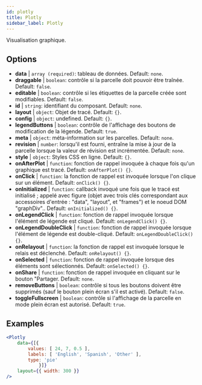 ```yaml
---
id: plotly 
title: Plotly
sidebar_label: Plotly
---
```


Visualisation graphique.

## Options

* __data__ | `array (required)`: tableau de données. Default: `none`.
* __draggable__ | `boolean`: contrôle si la parcelle doit pouvoir être traînée. Default: `false`.
* __editable__ | `boolean`: contrôle si les étiquettes de la parcelle créée sont modifiables. Default: `false`.
* __id__ | `string`: identifiant du composant. Default: `none`.
* __layout__ | `object`: Objet de tracé. Default: `{}`.
* __config__ | `object`: undefined. Default: `{}`.
* __legendButtons__ | `boolean`: contrôle de l'affichage des boutons de modification de la légende. Default: `true`.
* __meta__ | `object`: méta-information sur les parcelles. Default: `none`.
* __revision__ | `number`: lorsqu'il est fourni, entraîne la mise à jour de la parcelle lorsque la valeur de révision est incrémentée. Default: `none`.
* __style__ | `object`: Styles CSS en ligne. Default: `{}`.
* __onAfterPlot__ | `function`: fonction de rappel invoquée à chaque fois qu'un graphique est tracé. Default: `onAfterPlot() {}`.
* __onClick__ | `function`: la fonction de rappel est invoquée lorsque l'on clique sur un élément. Default: `onClick() {}`.
* __onInitialized__ | `function`: callback invoqué une fois que le tracé est initialisé ; appelé avec figure (objet avec trois clés correspondant aux accessoires d'entrée : "data", "layout", et "frames") et le noeud DOM "graphDiv".. Default: `onInitialized() {}`.
* __onLegendClick__ | `function`: fonction de rappel invoquée lorsque l'élément de légende est cliqué. Default: `onLegendClick() {}`.
* __onLegendDoubleClick__ | `function`: fonction de rappel invoquée lorsque l'élément de légende est double-cliqué. Default: `onLegendDoubleClick() {}`.
* __onRelayout__ | `function`: la fonction de rappel est invoquée lorsque le relais est déclenché. Default: `onRelayout() {}`.
* __onSelected__ | `function`: fonction de rappel invoquée lorsque des éléments sont sélectionnés. Default: `onSelected() {}`.
* __onShare__ | `function`: fonction de rappel invoquée en cliquant sur le bouton "Partager. Default: `none`.
* __removeButtons__ | `boolean`: contrôle si tous les boutons doivent être supprimés (sauf le bouton plein écran s'il est activé). Default: `false`.
* __toggleFullscreen__ | `boolean`: contrôle si l'affichage de la parcelle en mode plein écran est autorisé. Default: `true`.


## Examples

```jsx live
<Plotly
    data={[{
        values: [ 24, 7, 0.5 ],
        labels: [ 'English', 'Spanish', 'Other' ],
        type: 'pie'
            }]}
    layout={{ width: 300 }}
/>
```

